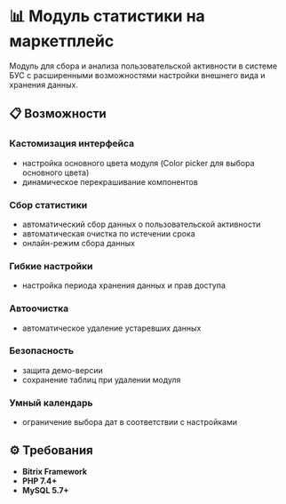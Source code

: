 # 📊 Модуль статистики на маркетплейс
Модуль для сбора и анализа пользовательской активности в системе БУС с расширенными возможностями настройки внешнего вида и хранения данных.

## 📋 Возможности

### **Кастомизация интерфейса** 
- настройка основного цвета модуля (Color picker для выбора основного цвета)
- динамическое перекрашивание компонентов
### **Сбор статистики** 
- автоматический сбор данных о пользовательской активности
- автоматическая очистка по истечении срока
- онлайн-режим сбора данных
### **Гибкие настройки** 
- настройка периода хранения данных и прав доступа
### **Автоочистка** 
- автоматическое удаление устаревших данных
### **Безопасность** 
- защита демо-версии
- сохранение таблиц при удалении модуля

### **Умный календарь** 
- ограничение выбора дат в соответствии с настройками

## ⚙️ Требования
- **Bitrix Framework**<br>
- **PHP 7.4+**<br>
- **MySQL 5.7+**<br>
